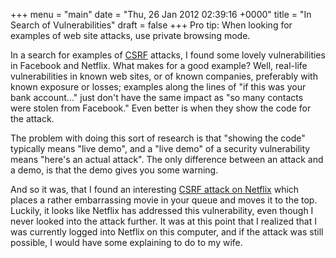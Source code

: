 +++
menu = "main"
date = "Thu, 26 Jan 2012 02:39:16 +0000"
title = "In Search of Vulnerabilities"
draft = false
+++
Pro tip: When looking for examples of web site attacks, use private browsing mode.

In a search for examples of [CSRF](http://en.wikipedia.org/wiki/Cross-site_request_forgery) attacks, I found some lovely vulnerabilities in Facebook and Netflix. What makes for a good example? Well, real-life vulnerabilities in known web sites, or of known companies, preferably with known exposure or losses; examples along the lines of "if this was your bank account..." just don't have the same impact as "so many contacts were stolen from Facebook." Even better is when they show the code for the attack.

The problem with doing this sort of research is that "showing the code" typically means "live demo", and a "live demo" of a security vulnerability means "here's an actual attack". The only difference between an attack and a demo, is that the demo gives you some warning. 

And so it was, that I found an interesting [CSRF attack on Netflix](http://appsecnotes.blogspot.com/2009/01/netflix-csrf-revisited.html) which places a rather embarrassing movie in your queue and moves it to the top. Luckily, it looks like Netflix has addressed this vulnerability, even though I never looked into the attack further. It was at this point that I realized that I was currently logged into Netflix on this computer, and if the attack was still possible, I would have some explaining to do to my wife.

